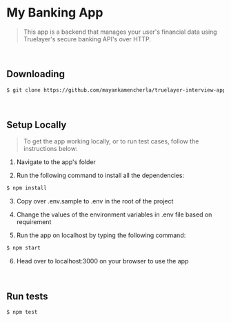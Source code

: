 # My Banking App
> This app is a backend that manages your user's financial data using Truelayer's
secure banking API's over HTTP.

<br>

## Downloading
```bash
$ git clone https://github.com/mayankamencherla/truelayer-interview-app.git
```

<br>

## Setup Locally
> To get the app working locally, or to run test cases, follow the instructions below:

1. Navigate to the app's folder

2. Run the following command to install all the dependencies:
```bash
$ npm install
```

3. Copy over .env.sample to .env in the root of the project

4. Change the values of the environment variables in .env file based on requirement

5. Run the app on localhost by typing the following command:
```bash
$ npm start
```

6. Head over to localhost:3000 on your browser to use the app

<br>

## Run tests
```bash
$ npm test
```

<br>
